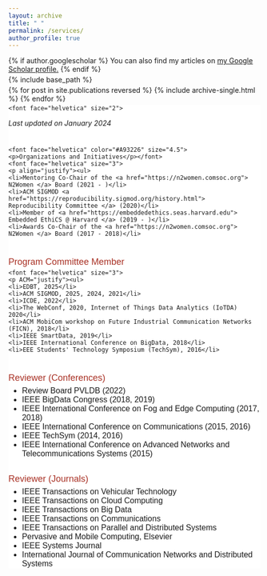 ```yaml
---
layout: archive
title: " "
permalink: /services/
author_profile: true
---
```


{% if author.googlescholar %}
You can also find my articles on <u><a href="{{author.googlescholar}}">my Google Scholar profile</a>.</u>
{% endif %}

{% include base_path %}

{% for post in site.publications reversed %}
{% include archive-single.html %}
{% endfor %}

<style>
img {
	float: left;
}
.boxed {
	background-color: white;
	border: none ;
	padding: 15px
	margin: 70px;
	margin-left: 0px
}
p { margin-bottom: -10px; }
</style>



<div class="boxed">

	<font face="helvetica" size="2">
<p><i>Last updated on January 2024</i></p></font><br><br>


	<font face="helvetica" color="#A93226" size="4.5">
	<p>Organizations and Initiatives</p></font>
	<font face="helvetica" size="3"> 
	<p align="justify"><ul>
	<li>Mentoring Co-Chair of the <a href="https://n2women.comsoc.org"> N2Women </a> Board (2021 - )</li>
	<li>ACM SIGMOD <a href="https://reproducibility.sigmod.org/history.html"> Reproducibility Committee </a> (2020)</li> 
	<li>Member of <a href="https://embeddedethics.seas.harvard.edu"> Embedded EthiCS @ Harvard </a> (2019 - )</li>
	<li>Awards Co-Chair of the <a href="https://n2women.comsoc.org"> N2Women </a> Board (2017 - 2018)</li>
</ul>
</p> <br>
</font>



<font face="helvetica" color="#A93226" size="4.5">
	<p>Program Committee Member</p></font>

	<font face="helvetica" size="3"> 
	<p ACM="justify"><ul>
	<li>EDBT, 2025</li>
	<li>ACM SIGMOD, 2025, 2024, 2021</li>
	<li>ICDE, 2022</li>
	<li>The WebConf, 2020, Internet of Things Data Analytics (IoTDA) 2020</li>
	<li>ACM MobiCom workshop on Future Industrial Communication Networks (FICN), 2018</li>
	<li>IEEE SmartData, 2019</li>
	<li>IEEE International Conference on BigData, 2018</li>
	<li>EEE Students' Technology Symposium (TechSym), 2016</li>
</ul>
</p><br>
</font>

<font face="helvetica" color="#A93226" size="4.5">
	<p>Reviewer (Conferences)</p></font>
	<font face="helvetica" size="3"> 
		<p align="justify"><ul>
			<li>Review Board PVLDB (2022)</li>
			<li>IEEE BigData Congress (2018, 2019)</li>
			<li>IEEE International Conference on Fog and Edge Computing (2017, 2018)</li>
			<li>IEEE International Conference on Communications (2015, 2016)</li>
			<li>IEEE TechSym (2014, 2016)</li>
			<li>IEEE International Conference on Advanced Networks and Telecommunications Systems (2015)</li>
		</ul>
	</p>

</font><br>


<font face="helvetica" color="#A93226" size="4.5">
	<p>Reviewer (Journals)</p></font>
	<font face="helvetica" size="3"> 
		<p align="justify"><ul>
			<li>IEEE Transactions on Vehicular Technology</li>
			<li>IEEE Transactions on Cloud Computing</li>
			<li>IEEE Transactions on Big Data</li>
			<li>IEEE Transactions on Communications</li>
			<li>IEEE Transactions on Parallel and Distributed Systems</li>
			<li>Pervasive and Mobile Computing, Elsevier</li>
			<li>IEEE Systems Journal</li>
			<li>International Journal of Communication Networks and Distributed Systems</li>
		</ul>
	</p>

</font>


</div>
